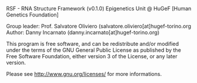 RSF - RNA Structure Framework (v0.1.0)
Epigenetics Unit @ HuGeF [Human Genetics Foundation]

Group leader: Prof. Salvatore Oliviero (salvatore.oliviero[at]hugef-torino.org
Author:       Danny Incarnato (danny.incarnato[at]hugef-torino.org)

This program is free software, and can be redistribute  and/or modified
under the terms of the GNU General Public License as published by
the Free Software Foundation, either version 3 of the License, or
any later version.

Please see <http://www.gnu.org/licenses/> for more informations.
